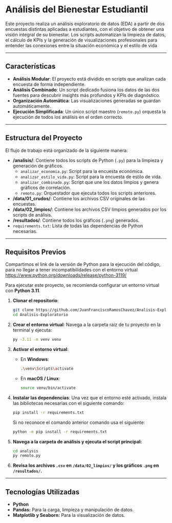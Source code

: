 # Análisis del Bienestar Estudiantil

Este proyecto realiza un análisis exploratorio de datos (EDA) a partir de dos encuestas distintas aplicadas a estudiantes, con el objetivo de obtener una visión integral de su bienestar. Los scripts automatizan la limpieza de datos, el cálculo de KPIs y la generación de visualizaciones profesionales para entender las conexiones entre la situación económica y el estilo de vida 

---

## Características

* **Análisis Modular**: El proyecto está dividido en scripts que analizan cada encuesta de forma independiente.
* **Análisis Combinado**: Un script dedicado fusiona los datos de las dos fuentes para descubrir insights más profundos y KPIs de diagnóstico.
* **Organización Automática**: Las visualizaciones generadas se guardan automáticamente.
* **Ejecución Simplificada**: Un único script maestro (`remoto.py`) orquesta la ejecución de todos los análisis en el orden correcto.

---

## Estructura del Proyecto

El flujo de trabajo está organizado de la siguiente manera:

* **/analisis/**: Contiene todos los scripts de Python (`.py`) para la limpieza y generación de gráficos.
    * `analizar_economia.py`: Script para la encuesta económica.
    * `analizar_estilo_vida.py`: Script para la encuesta de estilo de vida.
    * `analizar_combinado.py`: Script que une los datos limpios y genera gráficos de correlación.
    * `remoto.py`: Orquestador que ejecuta todos los scripts anteriores.
* **/data/01_crudos/**: Contiene los archivos CSV originales de las encuestas.
* **/data/02_limpios/**: Contiene los archivos CSV limpios generados por los scripts de análisis.
* **/resultados/**: Contiene todos los gráficos (`.png`) generados.
* `requirements.txt`: Lista de todas las dependencias de Python necesarias.

---

## Requisitos Previos

Compartimos el link de la versión de Python para la ejecución del código, para no llegar a tener incompatibilidades con el entorno virtual https://www.python.org/downloads/release/python-3119/ 

Para ejecutar este proyecto, se recomienda configurar un entorno virtual con **Python 3.11**.

1.  **Clonar el repositorio**:
    ```bash
    git clone https://github.com/JuanFranciscoRamosChavez/Analisis-Exploratorio.git
    cd Analisis-Exploratorio
    ```
2.  **Crear el entorno virtual**:
    Navega a la carpeta raíz de tu proyecto en la terminal y ejecuta:
    ```bash
    py -3.11 -m venv venv
    ```

3.  **Activar el entorno virtual**:
    * En **Windows**:
        ```bash
        .\venv\Scripts\activate
        ```
    * En **macOS / Linux**:
        ```bash
        source venv/bin/activate
        ```

4.  **Instalar las dependencias**:
    Una vez que el entorno esté activado, instala las bibliotecas necesarias con el siguiente comando:
    ```bash
    pip install -r requirements.txt
    ```
    Si no reconoce el comando anterior comando usa el siguiente:
    ```bash
    python -m pip install -r requirements.txt
    ```
5. **Navega a la carpeta de análisis y ejecuta el script principal:**
    ```sh
    cd analysis
    py remoto.py
    ```
6. **Revisa los archivos `.csv` en `/data/02_limpios/` y los gráficos `.png` en `/resultados/`.**

---

## Tecnologías Utilizadas

* **Python**
* **Pandas:** Para la carga, limpieza y manipulación de datos.
* **Matplotlib y Seaborn:** Para la visualización de datos.

#
